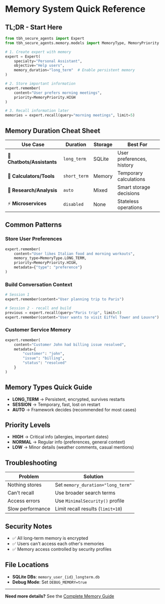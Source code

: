 # Memory System Quick Reference

## TL;DR - Start Here

```python
from tbh_secure_agents import Expert
from tbh_secure_agents.memory.models import MemoryType, MemoryPriority

# 1. Create expert with memory
expert = Expert(
    specialty="Personal Assistant",
    objective="Help users",
    memory_duration="long_term"  # Enable persistent memory
)

# 2. Store important information
expert.remember(
    content="User prefers morning meetings",
    priority=MemoryPriority.HIGH
)

# 3. Recall information later
memories = expert.recall(query="morning meetings", limit=5)
```

## Memory Duration Cheat Sheet

| Use Case | Duration | Storage | Best For |
|----------|----------|---------|----------|
| 🤖 **Chatbots/Assistants** | `long_term` | SQLite | User preferences, history |
| 🔢 **Calculators/Tools** | `short_term` | Memory | Temporary calculations |
| 🔬 **Research/Analysis** | `auto` | Mixed | Smart storage decisions |
| ⚡ **Microservices** | `disabled` | None | Stateless operations |

## Common Patterns

### Store User Preferences
```python
expert.remember(
    content="User likes Italian food and morning workouts",
    memory_type=MemoryType.LONG_TERM,
    priority=MemoryPriority.HIGH,
    metadata={"type": "preference"}
)
```

### Build Conversation Context
```python
# Session 1
expert.remember(content="User planning trip to Paris")

# Session 2 - recall and build
previous = expert.recall(query="Paris trip", limit=5)
expert.remember(content="User wants to visit Eiffel Tower and Louvre")
```

### Customer Service Memory
```python
expert.remember(
    content="Customer John had billing issue resolved",
    metadata={
        "customer": "john",
        "issue": "billing",
        "status": "resolved"
    }
)
```

## Memory Types Quick Guide

- **LONG_TERM** → Persistent, encrypted, survives restarts
- **SESSION** → Temporary, fast, lost on restart  
- **AUTO** → Framework decides (recommended for most cases)

## Priority Levels

- **HIGH** → Critical info (allergies, important dates)
- **NORMAL** → Regular info (preferences, general context)
- **LOW** → Minor details (weather comments, casual mentions)

## Troubleshooting

| Problem | Solution |
|---------|----------|
| Nothing stores | Set `memory_duration="long_term"` |
| Can't recall | Use broader search terms |
| Access errors | Use `MinimalSecurity()` profile |
| Slow performance | Limit recall results (`limit=10`) |

## Security Notes

- ✅ All long-term memory is encrypted
- ✅ Users can't access each other's memories
- ✅ Memory access controlled by security profiles

## File Locations

- **SQLite DBs**: `memory_user_{id}_longterm.db`
- **Debug Mode**: Set `DEBUG_MEMORY=true`

---

**Need more details?** See the [Complete Memory Guide](memory_guide.md)
